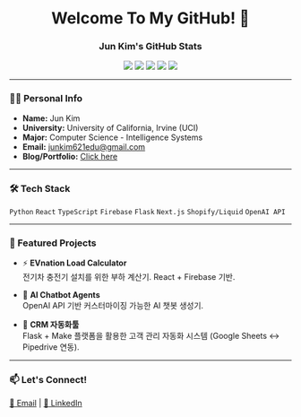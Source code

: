 <h1 align="center">Welcome To My GitHub! 👋</h1>

<div align="center">
  
  ### Jun Kim's GitHub Stats
  
<p align="center">
  <img src="https://img.shields.io/badge/⭐%20Total%20Stars-4-blue?style=for-the-badge" />
  <img src="https://img.shields.io/badge/🕒%20Commits%20(2025)-132-green?style=for-the-badge" />
  <img src="https://img.shields.io/badge/🔀%20Pull%20Requests-12-orange?style=for-the-badge" />
  <img src="https://img.shields.io/badge/🐞%20Issues-7-yellow?style=for-the-badge" />
  <img src="https://img.shields.io/badge/🤝%20Contributed%20To-3-lightgrey?style=for-the-badge" />
</p>


</div>

---

### 🧑‍💻 Personal Info

- **Name:** Jun Kim  
- **University:** University of California, Irvine (UCI)  
- **Major:** Computer Science - Intelligence Systems  
- **Email:** junkim621edu@gmail.com
- **Blog/Portfolio:** [Click here](https://junkimsport.vercel.app)

---

### 🛠 Tech Stack

`Python` `React` `TypeScript` `Firebase` `Flask` `Next.js` `Shopify/Liquid` `OpenAI API`

---

### 📌 Featured Projects

- ⚡ **EVnation Load Calculator**  
  전기차 충전기 설치를 위한 부하 계산기. React + Firebase 기반.

- 🤖 **AI Chatbot Agents**  
  OpenAI API 기반 커스터마이징 가능한 AI 챗봇 생성기.

- 🔄 **CRM 자동화툴**  
  Flask + Make 플랫폼을 활용한 고객 관리 자동화 시스템 (Google Sheets ↔ Pipedrive 연동).

---

### 📫 Let's Connect!

<a href="mailto:junkim621edu@gmail.com">📧 Email</a> |
<a href="https://www.linkedin.com/in/jun-kim-b1889529a/">🔗 LinkedIn</a> 

